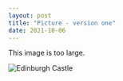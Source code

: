 ```yaml
---
layout: post
title: "Picture - version one"
date: 2021-10-06
---
```

This image is too large.  

![Edinburgh Castle](/assets/images/edinburgh-castle.jpg)
